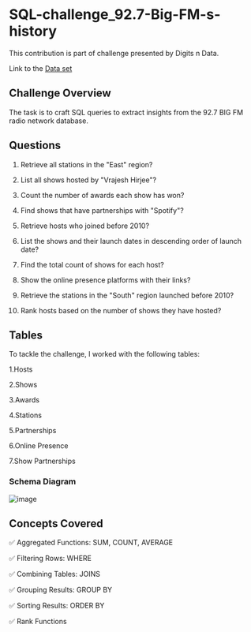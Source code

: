 # SQL-challenge_92.7-Big-FM-s-history

This contribution is part of challenge presented by Digits n Data.

Link to the [Data set](https://bit.ly/3SdzNPW)

## Challenge Overview

The task is to craft SQL queries to extract insights from the 92.7 BIG FM radio network database.

## Questions

1) Retrieve all stations in the "East" region?

2) List all shows hosted by "Vrajesh Hirjee"?

3) Count the number of awards each show has won?

4) Find shows that have partnerships with "Spotify"?

5) Retrieve hosts who joined before 2010?

6) List the shows and their launch dates in descending order of launch date?

7) Find the total count of shows for each host?

8) Show the online presence platforms with their links?

9) Retrieve the stations in the "South" region launched before 2010?

10) Rank hosts based on the number of shows they have hosted?

## Tables

To tackle the challenge, I worked with the following tables:

1.Hosts

2.Shows

3.Awards

4.Stations

5.Partnerships 

6.Online Presence 

7.Show Partnerships

### Schema Diagram

![image](https://github.com/SharvananB0510/SQL-challenge_92.7-Big-FM-s-history/assets/69303949/f9aca93d-7a9b-45a0-b909-2e7e0b1309c2)


## Concepts Covered

✅ Aggregated Functions: SUM, COUNT, AVERAGE

✅ Filtering Rows: WHERE

✅ Combining Tables: JOINS 

✅ Grouping Results: GROUP BY

✅ Sorting Results: ORDER BY

✅ Rank Functions
